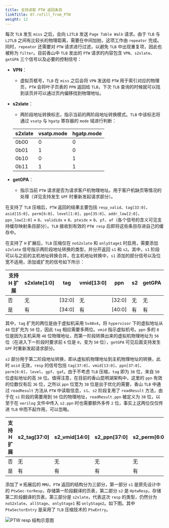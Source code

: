 ```yaml
---
title: 支持读取 PTW 返回条目
linkTitle: 07.refill_from_PTW
weight: 12
---
```


每次 `TLB` 发生 `miss` 之后，会向 `L2TLB` 发送 `Page Table Walk` 请求。由于 `TLB` 与 `L2TLB` 之间有比较长的物理距离，需要在中间加拍，这项工作由 `repeator` 完成。同时，`repeator` 还需要对 `PTW` 请求进行过滤，以避免 `TLB` 中出现重复项，因此也被称为 `filter`。目前香山中 `TLB` 发出的 `PTW` 请求的内容包含 `VPN`、`s2xlate`、`getGPA` 三个信号以及必要的控制信号：

- **VPN**：
  - 虚拟页框号，`TLB` 在 `miss` 之后会将 `VPN` 发送给 `PTW` 用于索引对应的物理页，`PTW` 会将叶子页表的 `PPN` 返回给 `TLB`，下次 `TLB` 查询的时候就可以找到该页并可以通过页内偏移找到物理地址。

- **s2xlate**：
  - 两阶段地址转换标志，指示当前的两阶段地址转换模式。`TLB` 中该标志将通过 `vsatp` 与 `hgatp` 寄存器的 `mode` 域进行判断：

  | s2xlate | vsatp.mode | hgatp.mode |
  |---------|------------|-------------|
  | 0b00    | 0          | 0           |
  | 0b01    | 1          | 0           |
  | 0b10    | 0          | 1           |
  | 0b11    | 1          | 1           |

- **getGPA**：
  - 指示当前 `PTW` 请求是否为请求客户机物理地址。用于客户机缺页等情况的处理（详见支持发生 `GPF` 时重新发起请求部分）。

在支持了 `TLB` 压缩后，`PTW` 返回的结果主要包括 `resp_valid`、`tag[33:0]`、`asid[15:0]`、`perm[6:0]`、`level[1:0]`、`ppn[35:0]`、`addr_low[2:0]`、`ppn_low[2:0]` × `8`、`valididx` × `8`、`pteidx` × `8`、`pf`、`af`（各个信号的含义可见支持缓存映射条目部分）。`TLB` 接收到有效的 `PTW resp` 后即将这些条目存进自己的缓存中。

在支持了 `H` 扩展后，`TLB` 压缩仅在 `noS2xlate` 和 `onlyStage1` 时启用，需要添加 `s2xlate` 信号指示两阶段地址转换的类型，并分开返回 `s1` 和 `s2`。其中，`s1` 阶段可以与之前的主机地址转换合并，在主机地址转换中，`s1` 添加的部分信号以及位宽不适用，添加或扩充的信号如下所示：

| 支持 H 扩展 | s2xlate[1:0] | tag     | vmid[13:0] | ppn     | s2 | getGPA |
|------------|--------------|---------|------------|---------|----|--------|
| 否         | 无           | [32:0]  | 无         | [32:0]  | 无 | 无     |
| 是         | 有           | [34:0]  | 有         | [40:0]  | 有 | 有     |

其中，`tag` 扩充的两位是由于虚拟机采用 `Sv48x4`，将 `hypervisor` 下的虚拟地址从 `48` 位扩充为 `50` 位，因此 `tag` 相应需要多两位。`vmid` 指示虚拟机号。`ppn` 多的 `8` 位是因为主机采用 `48` 位物理地址，而第一阶段转换出来的虚拟机物理地址为 `56` 位（在进入下一阶段时要求前 `6` 位是 `0`，变为 `50` 位），`getGPA` 可见后面支持发生 `GPF` 时重新发起请求部分。

`s2` 部分用于第二阶段地址转换，即从虚拟机物理地址到主机物理地址的转换，此时 `asid` 无效，`resp` 的信号包括 `tag[37:0]`、`vmid[13:0]`、`ppn[37:0]`、`perm[6:0]`、`level`、`gpf`、`gaf`。由于不考虑 `TLB` 压缩，`tag` 即为 `38` 位，来自 `50` 位虚拟地址的高 `38` 位。值得注意，在目前的香山昆明湖架构中，这里的 `ppn` 有效的位数仅有后 `36` 位，之所以 `ppn` 位宽为 `38` 位是出于优化的需要，香山 `TLB` 中通过 `readResult` 方法从 `PTW` 中读取信息，`s1`、`s2` 阶段复用了 `readResult` 方法，由于在 `s1` 阶段的需要用到 `50` 位的物理地址，`readResult.ppn` 被定义为 `38` 位，以至于在 `verilog` 文件中传入 `s2.ppn` 时也需要额外多传 `2` 位，事实上这两位仅仅传进 `TLB` 中而不起作用，可以忽略。

| 支持 H 扩展 | s2_tag[37:0] | s2_vmid[14:0] | s2_ppn[37:0] | s2_perm[6:0] | s2_level[1:0] | gpf | gaf |
|--------------|---------------|----------------|--------------|---------------|----------------|-----|-----|
| 否           | 无            | 无             | 无           | 无            | 无             | 无  | 无  |
| 是           | 有            | 有             | 有           | 有            | 有             | 有  | 有  |

添加了 `H` 拓展后的 `MMU`，`PTW` 返回的结构分为三部分，第一部分 `s1` 是原先设计中的 `PtwSec-torResp`，存储第一阶段翻译的页表，第二部分 `s2` 是 `HptwResp`，存储第二阶段翻译的页表，第三部分是 `s2xlate`，代表这次 `resp` 的类型，仍然分为 `noS2xlate`、`allStage`、`onlyStage1` 和 `onlyStage2`。如下图。其中 `PtwSectorEntry` 是采用了 `TLB` 压缩技术的 `PtwEntry`。

![PTW resp 结构示意图](PTW_resp结构示意.png)